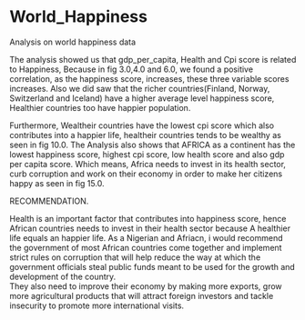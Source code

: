# World_Happiness
Analysis on world happiness data

The analysis showed us that gdp_per_capita, Health and Cpi score is related to Happiness, Because in fig 3.0,4.0 and 6.0, we found a positive correlation, as the happiness score, increases, these three variable scores increases.
Also we did saw that the richer countries(Finland, Norway, Switzerland and Iceland) have a higher average level happiness score, Healthier countries too have happier population.

Furthermore, Wealtheir countries have the lowest cpi score which also contributes into a happier life, healtheir countries tends to be wealthy as seen in fig 10.0.
The Analysis also shows that AFRICA as a continent has the lowest happiness score, highest cpi score, low health score and also gdp per capita score. 
    Which means, Africa needs to invest in its health sector, curb corruption and work on their economy in order to make her citizens happy as seen in fig 15.0.

RECOMMENDATION.

Health is an important factor that contributes into happiness score, hence African countries needs to invest in their health sector because A healthier life equals an happier life.
As a Nigerian and Afriacn, i would recommend the government of most African countries come together and implement strict rules on corruption that will help reduce the way at which the government officials steal public funds meant to be used for the growth and development of the country.  
They also need to improve their economy by making more exports, grow more agricultural products that will attract foreign investors and tackle insecurity to promote more international visits.
